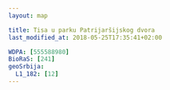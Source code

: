```yaml
---
layout: map

title: Tisa u parku Patrijaršijskog dvora
last_modified_at: 2018-05-25T17:35:41+02:00

WDPA: [555588980]
BioRaS: [241]
geoSrbija:
  L1_182: [12]
---
```

